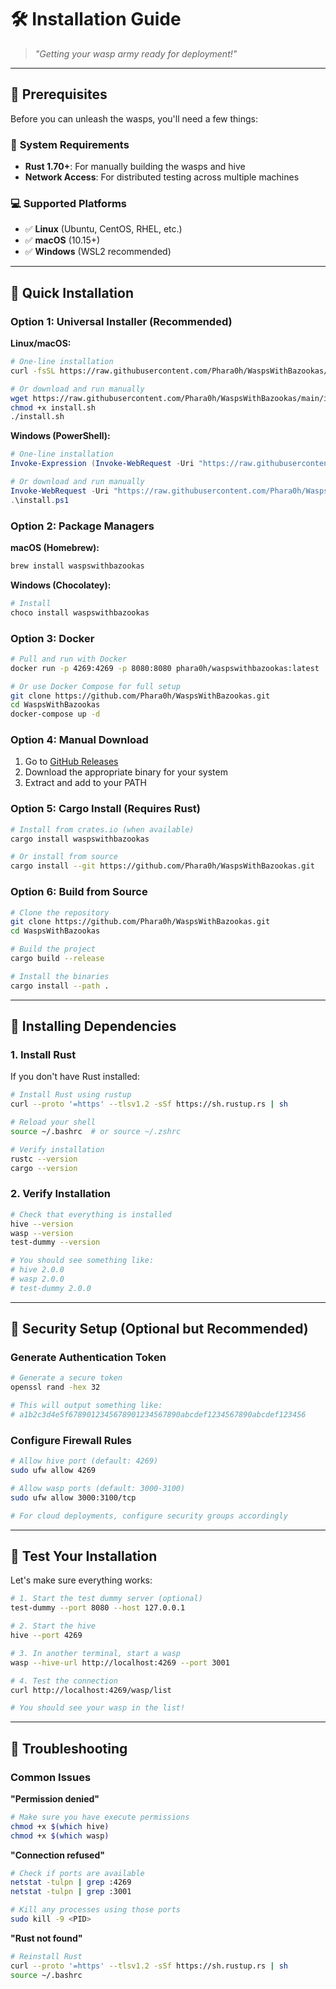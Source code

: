 # 🛠️ Installation Guide

> *"Getting your wasp army ready for deployment!"*

---

## 🎯 Prerequisites

Before you can unleash the wasps, you'll need a few things:

### 🔧 **System Requirements**
- **Rust 1.70+**: For manually building the wasps and hive
- **Network Access**: For distributed testing across multiple machines

### 💻 **Supported Platforms**
- ✅ **Linux** (Ubuntu, CentOS, RHEL, etc.)
- ✅ **macOS** (10.15+)
- ✅ **Windows** (WSL2 recommended)

---

## 🚀 Quick Installation

### **Option 1: Universal Installer (Recommended)**

**Linux/macOS:**
```bash
# One-line installation
curl -fsSL https://raw.githubusercontent.com/Phara0h/WaspsWithBazookas/main/install.sh | bash

# Or download and run manually
wget https://raw.githubusercontent.com/Phara0h/WaspsWithBazookas/main/install.sh
chmod +x install.sh
./install.sh
```

**Windows (PowerShell):**
```powershell
# One-line installation
Invoke-Expression (Invoke-WebRequest -Uri "https://raw.githubusercontent.com/Phara0h/WaspsWithBazookas/main/install.ps1").Content

# Or download and run manually
Invoke-WebRequest -Uri "https://raw.githubusercontent.com/Phara0h/WaspsWithBazookas/main/install.ps1" -OutFile "install.ps1"
.\install.ps1
```

### **Option 2: Package Managers**

**macOS (Homebrew):**
```bash
brew install waspswithbazookas
```

**Windows (Chocolatey):**
```powershell
# Install
choco install waspswithbazookas
```

### **Option 3: Docker**

```bash
# Pull and run with Docker
docker run -p 4269:4269 -p 8080:8080 phara0h/waspswithbazookas:latest

# Or use Docker Compose for full setup
git clone https://github.com/Phara0h/WaspsWithBazookas.git
cd WaspsWithBazookas
docker-compose up -d
```

### **Option 4: Manual Download**

1. Go to [GitHub Releases](https://github.com/Phara0h/WaspsWithBazookas/releases)
2. Download the appropriate binary for your system
3. Extract and add to your PATH

### **Option 5: Cargo Install (Requires Rust)**

```bash
# Install from crates.io (when available)
cargo install waspswithbazookas

# Or install from source
cargo install --git https://github.com/Phara0h/WaspsWithBazookas.git
```

### **Option 6: Build from Source**

```bash
# Clone the repository
git clone https://github.com/Phara0h/WaspsWithBazookas.git
cd WaspsWithBazookas

# Build the project
cargo build --release

# Install the binaries
cargo install --path .
```

---

## 🔧 Installing Dependencies

### **1. Install Rust**

If you don't have Rust installed:

```bash
# Install Rust using rustup
curl --proto '=https' --tlsv1.2 -sSf https://sh.rustup.rs | sh

# Reload your shell
source ~/.bashrc  # or source ~/.zshrc

# Verify installation
rustc --version
cargo --version
```

### **2. Verify Installation**

```bash
# Check that everything is installed
hive --version
wasp --version
test-dummy --version

# You should see something like:
# hive 2.0.0
# wasp 2.0.0
# test-dummy 2.0.0
```

---

## 🔐 Security Setup (Optional but Recommended)

### **Generate Authentication Token**

```bash
# Generate a secure token
openssl rand -hex 32

# This will output something like:
# a1b2c3d4e5f6789012345678901234567890abcdef1234567890abcdef123456
```

### **Configure Firewall Rules**

```bash
# Allow hive port (default: 4269)
sudo ufw allow 4269

# Allow wasp ports (default: 3000-3100)
sudo ufw allow 3000:3100/tcp

# For cloud deployments, configure security groups accordingly
```

---

## 🧪 Test Your Installation

Let's make sure everything works:

```bash
# 1. Start the test dummy server (optional)
test-dummy --port 8080 --host 127.0.0.1

# 2. Start the hive
hive --port 4269

# 3. In another terminal, start a wasp
wasp --hive-url http://localhost:4269 --port 3001

# 4. Test the connection
curl http://localhost:4269/wasp/list

# You should see your wasp in the list!
```

---

## 🚨 Troubleshooting

### **Common Issues**

**"Permission denied"**
```bash
# Make sure you have execute permissions
chmod +x $(which hive)
chmod +x $(which wasp)
```

**"Connection refused"**
```bash
# Check if ports are available
netstat -tulpn | grep :4269
netstat -tulpn | grep :3001

# Kill any processes using those ports
sudo kill -9 <PID>
```

**"Rust not found"**
```bash
# Reinstall Rust
curl --proto '=https' --tlsv1.2 -sSf https://sh.rustup.rs | sh
source ~/.bashrc
```